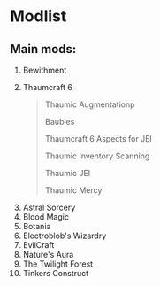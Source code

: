# Modlist
<h2>Main mods:</h2>
<ol>
<li>Bewithment</li>
<li>
	<p>Thaumcraft 6</p>
	<blockquote>
		<p>Thaumic Augmentationp</p>
		<p>Baubles</p>
		<p>Thaumcraft 6 Aspects for JEI</p>
		<p>Thaumic Inventory Scanning</p>
		<p>Thaumic JEI</p>
		<p>Thaumic Mercy</p>
	</blockquote>
</li>
<li>Astral Sorcery</li>
<li>Blood Magic</li>
<li>Botania</li>
<li>Electroblob's Wizardry</li>
<li>EvilCraft</li>
<li>Nature's Aura</li>
<li>The Twilight Forest</li>
<li>Tinkers Construct</li>
</ol>
